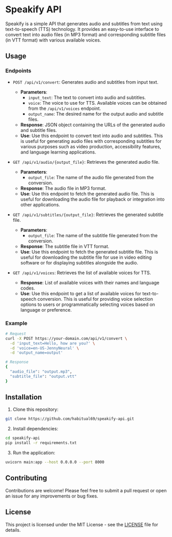 # Speakify API

Speakify is a simple API that generates audio and subtitles from text using text-to-speech (TTS) technology. It provides an easy-to-use interface to convert text into audio files (in MP3 format) and corresponding subtitle files (in VTT format) with various available voices.

## Usage

### Endpoints

- `POST /api/v1/convert`: Generates audio and subtitles from input text.
  - **Parameters**: 
    - `input_text`: The text to convert into audio and subtitles.
    - `voice`: The voice to use for TTS. Available voices can be obtained from the `/api/v1/voices` endpoint.
    - `output_name`: The desired name for the output audio and subtitle files.
  - **Response**: JSON object containing the URLs of the generated audio and subtitle files.
  - **Use**: Use this endpoint to convert text into audio and subtitles. This is useful for generating audio files with corresponding subtitles for various purposes such as video production, accessibility features, and language learning applications.

- `GET /api/v1/audio/{output_file}`: Retrieves the generated audio file.
  - **Parameters**: 
    - `output_file`: The name of the audio file generated from the conversion.
  - **Response**: The audio file in MP3 format.
  - **Use**: Use this endpoint to fetch the generated audio file. This is useful for downloading the audio file for playback or integration into other applications.

- `GET /api/v1/subtitles/{output_file}`: Retrieves the generated subtitle file.
  - **Parameters**: 
    - `output_file`: The name of the subtitle file generated from the conversion.
  - **Response**: The subtitle file in VTT format.
  - **Use**: Use this endpoint to fetch the generated subtitle file. This is useful for downloading the subtitle file for use in video editing software or for displaying subtitles alongside the audio.

- `GET /api/v1/voices`: Retrieves the list of available voices for TTS.
  - **Response**: List of available voices with their names and language codes.
  - **Use**: Use this endpoint to get a list of available voices for text-to-speech conversion. This is useful for providing voice selection options to users or programmatically selecting voices based on language or preference.

### Example

```bash
# Request
curl -X POST https://your-domain.com/api/v1/convert \
  -d 'input_text=Hello, how are you?' \
  -d 'voice=en-US-JennyNeural' \
  -d 'output_name=output'

# Response
{
  "audio_file": "output.mp3",
  "subtitle_file": "output.vtt"
}
```

## Installation

1. Clone this repository:

```bash
git clone https://github.com/habitual69/speakify-api.git
```

2. Install dependencies:

```bash
cd speakify-api
pip install -r requirements.txt
```

3. Run the application:

```bash
uvicorn main:app --host 0.0.0.0 --port 8000
```

## Contributing

Contributions are welcome! Please feel free to submit a pull request or open an issue for any improvements or bug fixes.

## License

This project is licensed under the MIT License - see the [LICENSE](LICENSE) file for details.